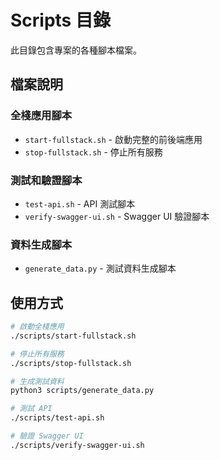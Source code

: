 # Scripts 目錄

此目錄包含專案的各種腳本檔案。

## 檔案說明

### 全棧應用腳本

- `start-fullstack.sh` - 啟動完整的前後端應用
- `stop-fullstack.sh` - 停止所有服務

### 測試和驗證腳本

- `test-api.sh` - API 測試腳本
- `verify-swagger-ui.sh` - Swagger UI 驗證腳本

### 資料生成腳本

- `generate_data.py` - 測試資料生成腳本

## 使用方式

```bash
# 啟動全棧應用
./scripts/start-fullstack.sh

# 停止所有服務
./scripts/stop-fullstack.sh

# 生成測試資料
python3 scripts/generate_data.py

# 測試 API
./scripts/test-api.sh

# 驗證 Swagger UI
./scripts/verify-swagger-ui.sh
```
